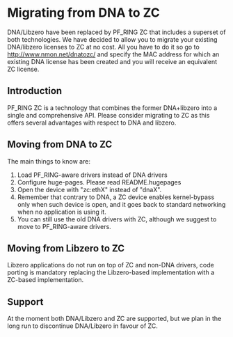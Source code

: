# Migrating from DNA to ZC
DNA/Libzero have been replaced by PF_RING ZC that includes a superset of both technologies.
We have decided to allow you to migrate your existing DNA/libzero licenses to ZC at no cost.
All you have to do it so go to http://www.nmon.net/dnatozc/ and specify the MAC address for
which an existing DNA license has been created and you will receive an equivalent ZC license.

## Introduction
PF_RING ZC is a technology that combines the former DNA+libzero into a single and
comprehensive API. Please consider migrating to ZC as this offers several advantages
with respect to DNA and libzero.

## Moving from DNA to ZC
The main things to know are:
1. Load PF_RING-aware drivers instead of DNA drivers
2. Configure huge-pages. Please read README.hugepages
3. Open the device with "zc:ethX" instead of "dnaX".
4. Remember that contrary to DNA, a ZC device enables kernel-bypass only when such
   device is open, and it goes back to standard networking when no application is
   using it.
5. You can still use the old DNA drivers with ZC, although we suggest to move to
   PF_RING-aware drivers.

## Moving from Libzero to ZC
Libzero applications do not run on top of ZC and non-DNA drivers, code porting is mandatory
replacing the Libzero-based implementation with a ZC-based implementation.

## Support
At the moment both DNA/Libzero and ZC are supported, but we plan in the long run to
discontinue DNA/Libzero in favour of ZC.

